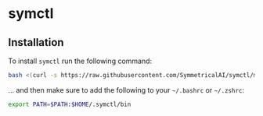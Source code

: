 # symctl

## Installation

To install `symctl` run the following command:
```bash
bash <(curl -s https://raw.githubusercontent.com/SymmetricalAI/symctl/main/install/install.sh)
```

... and then make sure to add the following to your `~/.bashrc` or `~/.zshrc`:

```bash
export PATH=$PATH:$HOME/.symctl/bin
```
